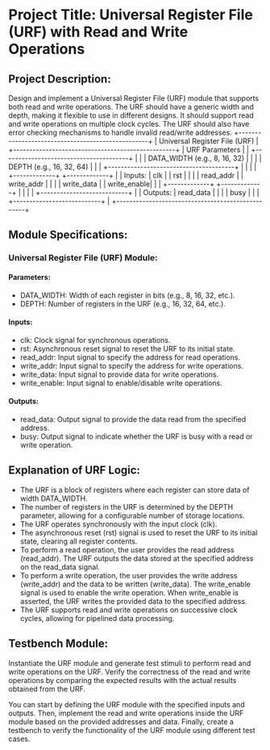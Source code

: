 # Project Title: Universal Register File (URF) with Read and Write Operations

## Project Description:
Design and implement a Universal Register File (URF) module that supports both read and write operations. The URF should have a generic width and depth, making it flexible to use in different designs. It should support read and write operations on multiple clock cycles. The URF should also have error checking mechanisms to handle invalid read/write addresses.
 +--------------------------------------------------+
  |          Universal Register File (URF)          |
  +--------------------------------------------------+
  |                 URF Parameters                   |
  |    +---------------------------------------+     |
  |    |    DATA_WIDTH (e.g., 8, 16, 32)       |     |
  |    |     DEPTH (e.g., 16, 32, 64)         |     |
  |    +---------------------------------------+     |
  |                                                  |
  |          +-------------+  +-------------+        |
  | Inputs:  |  clk        |  |  rst        |        |
  |          |  read_addr  |  |  write_addr |        |
  |          |  write_data |  |  write_enable|        |
  |          +-------------+  +-------------+        |
  |                                                  |
  |       +---------------------------+             |
  | Outputs: |  read_data                |           |
  |          |  busy                     |           |
  |          +---------------------------+           |
  +--------------------------------------------------+
## Module Specifications:

### Universal Register File (URF) Module:

#### Parameters:
- DATA_WIDTH: Width of each register in bits (e.g., 8, 16, 32, etc.).
- DEPTH: Number of registers in the URF (e.g., 16, 32, 64, etc.).

#### Inputs:
- clk: Clock signal for synchronous operations.
- rst: Asynchronous reset signal to reset the URF to its initial state.
- read_addr: Input signal to specify the address for read operations.
- write_addr: Input signal to specify the address for write operations.
- write_data: Input signal to provide data for write operations.
- write_enable: Input signal to enable/disable write operations.

#### Outputs:
- read_data: Output signal to provide the data read from the specified address.
- busy: Output signal to indicate whether the URF is busy with a read or write operation.

## Explanation of URF Logic:

- The URF is a block of registers where each register can store data of width DATA_WIDTH.
- The number of registers in the URF is determined by the DEPTH parameter, allowing for a configurable number of storage locations.
- The URF operates synchronously with the input clock (clk).
- The asynchronous reset (rst) signal is used to reset the URF to its initial state, clearing all register contents.
- To perform a read operation, the user provides the read address (read_addr). The URF outputs the data stored at the specified address on the read_data signal.
- To perform a write operation, the user provides the write address (write_addr) and the data to be written (write_data). The write_enable signal is used to enable the write operation. When write_enable is asserted, the URF writes the provided data to the specified address.
- The URF supports read and write operations on successive clock cycles, allowing for pipelined data processing.

## Testbench Module:

Instantiate the URF module and generate test stimuli to perform read and write operations on the URF.
Verify the correctness of the read and write operations by comparing the expected results with the actual results obtained from the URF.

You can start by defining the URF module with the specified inputs and outputs. Then, implement the read and write operations inside the URF module based on the provided addresses and data. Finally, create a testbench to verify the functionality of the URF module using different test cases.
